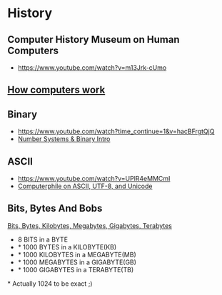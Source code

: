 # History

## Computer History Museum on Human Computers

* https://www.youtube.com/watch?v=m13Jrk-cUmo


## [How computers work](https://github.com/ThirdWorldProblems/homeschool/blob/master/how-computers-work.md)


## Binary

* https://www.youtube.com/watch?time_continue=1&v=hacBFrgtQjQ
* [Number Systems & Binary Intro](https://www.youtube.com/watch?v=ku4KOFQ-bB4)

## ASCII

* https://www.youtube.com/watch?v=UPlR4eMMCmI
* [Computerphile on ASCII, UTF-8, and Unicode](https://www.youtube.com/watch?v=MijmeoH9LT4)

## Bits, Bytes And Bobs

[Bits, Bytes, Kilobytes, Megabytes, Gigabytes, Terabytes](https://www.youtube.com/watch?v=HRmfXA4EUBs)

* 8 BITS in a BYTE
* \* 1000 BYTES in a KILOBYTE(KB) 
* \* 1000 KILOBYTES in a MEGABYTE(MB) 
* \* 1000 MEGABYTES in a GIGABYTE(GB) 
* \* 1000 GIGABYTES in a TERABYTE(TB) 

\* Actually 1024 to be exact ;)

